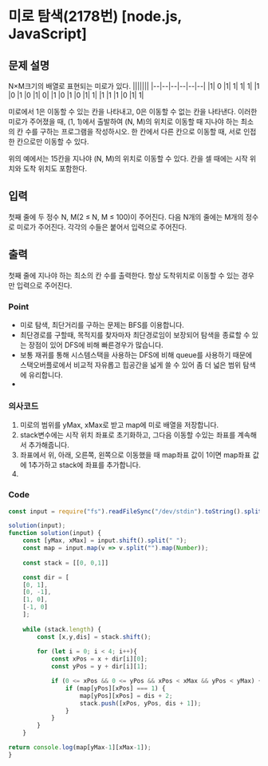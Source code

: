 # 미로 탐색(2178번) [node.js, JavaScript] 

## 문제 설명
N×M크기의 배열로 표현되는 미로가 있다.
|||||||
|--|--|--|--|--|--|
|1|	0	|1|	1|	1|	1|
|1	|0	|1	|0	|1|	0|
|1	|0	|1	|0	|1|	1|
|1	|1	|1	|0	|1|	1|

미로에서 1은 이동할 수 있는 칸을 나타내고, 0은 이동할 수 없는 칸을 나타낸다. 이러한 미로가 주어졌을 때, (1, 1)에서 출발하여 (N, M)의 위치로 이동할 때 지나야 하는 최소의 칸 수를 구하는 프로그램을 작성하시오. 한 칸에서 다른 칸으로 이동할 때, 서로 인접한 칸으로만 이동할 수 있다.

위의 예에서는 15칸을 지나야 (N, M)의 위치로 이동할 수 있다. 칸을 셀 때에는 시작 위치와 도착 위치도 포함한다.

## 입력
첫째 줄에 두 정수 N, M(2 ≤ N, M ≤ 100)이 주어진다. 다음 N개의 줄에는 M개의 정수로 미로가 주어진다. 각각의 수들은 붙어서 입력으로 주어진다.

## 출력
첫째 줄에 지나야 하는 최소의 칸 수를 출력한다. 항상 도착위치로 이동할 수 있는 경우만 입력으로 주어진다.

### Point
- 미로 탐색, 최단거리를 구하는 문제는 BFS를 이용합니다.
- 최단경로를 구할때, 목적지를 찾자마자 최단경로임이 보장되어 탐색을 종료할 수 있는 장점이 있어 DFS에 비해 빠른경우가 많습니다.
- 보통 재귀를 통해 시스템스택을 사용하는 DFS에 비해 queue를 사용하기 때문에 스택오버플로에서 비교적 자유롭고 힙공간을 넓게 쓸 수 있어 좀 더 넓은 범위 탐색에 유리합니다.
- 
### 의사코드 
1. 미로의 범위를 yMax, xMax로 받고 map에 미로 배열을 저장합니다.
2. stack변수에는 시작 위치 좌표로 초기화하고, 그다음 이동할 수있는 좌표를 계속해서 추가해줍니다.
3. 좌표에서 위, 아래, 오른쪽, 왼쪽으로 이동했을 때 map좌표 값이 1이면 map좌표 값에 1추가하고 stack에 좌표를 추가합니다.
4. 
### Code 
```js
const input = require("fs").readFileSync("/dev/stdin").toString().split("\n"); 

solution(input);
function solution(input) {
    const [yMax, xMax] = input.shift().split(" ");
    const map = input.map(v => v.split("").map(Number));
    
    const stack = [[0, 0,1]]

    const dir = [
    [0, 1],
    [0, -1],
    [1, 0],
    [-1, 0]
    ];
    
    while (stack.length) {
        const [x,y,dis] = stack.shift();
    
        for (let i = 0; i < 4; i++){
            const xPos = x + dir[i][0];
            const yPos = y + dir[i][1];

            if (0 <= xPos && 0 <= yPos && xPos < xMax && yPos < yMax) {
                if (map[yPos][xPos] === 1) {
                    map[yPos][xPos] = dis + 2;
                    stack.push([xPos, yPos, dis + 1]);
                }
            }
        }
    }

return console.log(map[yMax-1][xMax-1]);
}
```